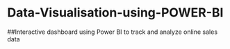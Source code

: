 # Data-Visualisation-using-POWER-BI
##Interactive dashboard using Power BI to track and analyze online sales data
